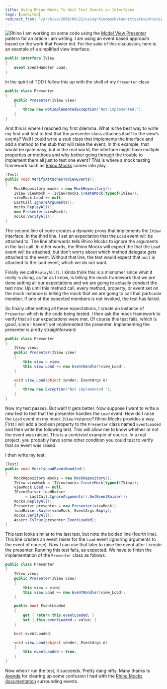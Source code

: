 ```yaml
---
title: Using Rhino Mocks To Unit Test Events on Interfaces
tags: [code,tdd]
redirect_from: "/archive/2006/06/22/usingrhinomockstounittesteventsoninterfaces.aspx/"
---
```


![Rhino](https://haacked.com/images/Rhino.jpg) I am working on some code
using the [Model View
Presenter](http://www.martinfowler.com/eaaDev/ModelViewPresenter.html "Fowler Article on MVP")
pattern for an article I am writing. I am using an event based approach
based on the work that Fowler did. For the sake of this discussion, here
is an example of a simplified view interface.

```csharp
public interface IView
{
    event EventHandler Load;
}
```

In the spirit of TDD I follow this up with the shell of my `Presenter`
class

```csharp
public class Presenter
{
    public Presenter(IView view)
    {
        throw new NotImplementedException("Not implemented.");
    }
}
```

And this is where I reached my first dilemma. What is the best way to
write my first unit test to test that the presenter class attaches
itself to the view’s events? Well I could write a stub class that
implements the interface and add a method to the stub that will raise
the event. In this example, that would be quite easy, but in the real
world, the interface might have multiple properties or methods and why
bother going through the trouble to implement them all just to test one
event? This is where a mock testing framework such as [Rhino
Mocks](http://www.ayende.com/projects/rhino-mocks.aspx "Rhino Mocks")
comes into play.

```csharp
[Test]
public void VerifyAttachesToViewEvents()
{
    MockRepository mocks = new MockRepository();
    IView viewMock = (IView)mocks.CreateMock(typeof(IView));
    viewMock.Load += null;
    LastCall.IgnoreArguments();
    mocks.ReplayAll();
    new Presenter(viewMock);
    mocks.VerifyAll();   
}
```

The second line of code creates a dynamic proxy that implements the
`IView` interface. In the third line, I set an expectation that the
`Load` event will be attached to. The line afterwards tells Rhino Mocks
to ignore the arguments in the last call. In other words, the Rhino
Mocks will expect the that the `Load` event will be attached, but don’t
worry about which method delegate gets attached to the event. Without
that line, the test would expect that `null` is attached to the load
event, which we do not want.

Finally we call `ReplayAll()`. I kinda think this is a misnomer since
what it really is doing, as far as I know, is telling the mock framework
that we are done setting all our expectations and we are going to
actually conduct the test now. Up until this method call, every method,
property, or event set on the mock instance is telling the mock that we
are going to call that particular member. If one of the expected members
is not invoked, the test has failed.

So finally after setting all these expectations, I create an instance of
`Presenter` which is the code being tested. I then ask the mock
framework to verify that all our expectations were met. Of course this
test fails, which is good, since I haven’t yet implemented the
presenter. Implementing the presenter is pretty straightforward.

```csharp
public class Presenter
{
    IView view;
    public Presenter(IView view)
    {
        this.view = view;
        this.view.Load += new EventHandler(view_Load);
    }

    void view_Load(object sender, EventArgs e)
    {
        throw new Exception("Not implemented.");
    }
}
```

Now my test passes. But wait! It gets better. Now suppose I want to
write a new test to test that the presenter handles the `Load` event.
How do I raise the `Load` event on my mock `IView` instance? Rhino Mocks
provides a way. First I will add a boolean property to the `Presenter`
class named `EventLoaded` and then write the following test. This will
allow me to know whether or not the event was raised. This is a
contrived example of course. In a real project, you probably have some
other condition you could test to verify that an event was raised.

I then write my test.

```csharp
[Test]
public void VerifyLoadEventHandled()
{
    MockRepository mocks = new MockRepository();
    IView viewMock = (IView)mocks.CreateMock(typeof(IView));
    viewMock.Load += null;
    IEventRaiser loadRaiser 
         = LastCall.IgnoreArguments().GetEventRaiser();
    mocks.ReplayAll();
    Presenter presenter = new Presenter(viewMock);
    loadRaiser.Raise(viewMock, EventArgs.Empty);
    mocks.VerifyAll();
    Assert.IsTrue(presenter.EventLoaded);
}
```

This test looks similar to the last test, but note the bolded line
(fourth line). This line creates an event raiser for the `Load` event
(ignoring arguments to the event of course). Now I can use that later to
raise the event after I create the presenter. Running this test fails,
as expected. We have to finish the implementation of the `Presenter`
class as follows:

```csharp
public class Presenter
{
    IView view;
    public Presenter(IView view)
    {
        this.view = view;
        this.view.Load += new EventHandler(view_Load);
    }

    public bool EventLoaded
    {
        get { return this.eventLoaded; }
        set { this.eventLoaded = value; }
    }

    bool eventLoaded;

    void view_Load(object sender, EventArgs e)
    {
        this.eventLoaded = true;
    }
}
```

Now when I run the test, it succeeds. Pretty dang nifty. Many thanks to
[Ayende](http://www.ayende.com/default.aspx "Ayende Blog") for clearing
up some confusion I had with the [Rhino Mocks
documentation](http://www.ayende.com/projects/rhino-mocks/documentation.aspx "Rhino Mocks Docs")
surrounding events.

